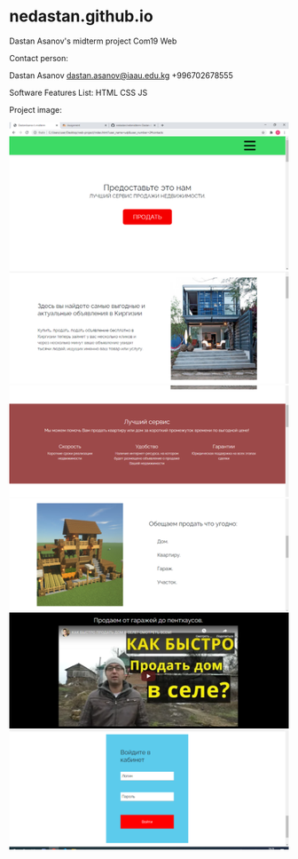# nedastan.github.io

Dastan Asanov's midterm project
Com19 Web

Contact person:

Dastan Asanov
dastan.asanov@iaau.edu.kg
+996702678555

Software Features List:
HTML
CSS
JS

Project image:

![Image of project](https://github.com/nedastan/nedastan.github.io/blob/main/screenshots/Screenshot_5.png)
![Image of project](https://github.com/nedastan/nedastan.github.io/blob/main/screenshots/Screenshot_6.png)
![Image of project](https://github.com/nedastan/nedastan.github.io/blob/main/screenshots/Screenshot_7.png)
![Image of project](https://github.com/nedastan/nedastan.github.io/blob/main/screenshots/Screenshot_8.png)
![Image of project](https://github.com/nedastan/nedastan.github.io/blob/main/screenshots/Screenshot_9.png)
![Image of project](https://github.com/nedastan/nedastan.github.io/blob/main/screenshots/Screenshot_10.png)
